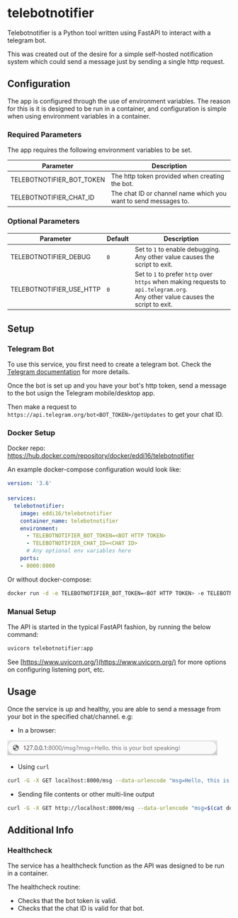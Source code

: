 # telebotnotifier

Telebotnotifier is a Python tool written using FastAPI to interact with a telegram bot.

This was created out of the desire for a simple self-hosted notification system which could send a message just by sending a single http request.

## Configuration

The app is configured through the use of environment variables. The reason for this is it is designed to be run in a container, and configuration is simple when using environment variables in a container.

### Required Parameters

The app requires the following environment variables to be set.

| Parameter | Description |
| ----- | ----- |
| TELEBOTNOTIFIER_BOT_TOKEN | The http token provided when creating the bot. |
| TELEBOTNOTIFIER_CHAT_ID | The chat ID or channel name which you want to send messages to. |

### Optional Parameters

| Parameter | Default | Description |
| ----- | ----- | ------ |
| TELEBOTNOTIFIER_DEBUG | `0` | Set to `1` to enable debugging.<br>Any other value causes the script to exit. |
| TELEBOTNOTIFIER_USE_HTTP | `0` | Set to `1` to prefer `http` over `https` when making requests to `api.telegram.org`.<br>Any other value causes the script to exit. |

## Setup

### Telegram Bot

To use this service, you first need to create a telegram bot. Check the [Telegram documentation](https://core.telegram.org/bots#6-botfather) for more details.

Once the bot is set up and you have your bot's http token, send a message to the bot usign the Telegram mobile/desktop app.

Then make a request to `https://api.telegram.org/bot<BOT_TOKEN>/getUpdates` to get your chat ID.

### Docker Setup

Docker repo: <https://hub.docker.com/repository/docker/eddi16/telebotnotifier>

An example docker-compose configuration would look like:

```yaml
version: '3.6'

services:
  telebotnotifier:
    image: eddi16/telebotnotifier
    container_name: telebotnotifier
    environment:
      - TELEBOTNOTIFIER_BOT_TOKEN=<BOT HTTP TOKEN>
      - TELEBOTNOTIFIER_CHAT_ID=<CHAT ID>
      # Any optional env variables here
    ports:
    - 8000:8000
```

Or without docker-compose:

```sh
docker run -d -e TELEBOTNOTIFIER_BOT_TOKEN=<BOT HTTP TOKEN> -e TELEBOTNOTIFIER_CHAT_ID=<CHAT ID> -p 8000:8000 --name telebotnotifier eddi16/telebotnotifier
```

### Manual Setup

The API is started in the typical FastAPI fashion, by running the below command:

```sh
uvicorn telebotnotifier:app
```

See [https://www.uvicorn.org/](https://www.uvicorn.org/) for more options on configuring listening port, etc.

## Usage

Once the service is up and healthy, you are able to send a message from your bot in the specified chat/channel. e.g:

* In a browser:
  
![Browser request.](img/browser_request.png)

* Using `curl`

```sh
curl -G -X GET localhost:8000/msg --data-urlencode "msg=Hello, this is your bot speaking!"
```

* Sending file contents or other multi-line output

```sh
curl -G -X GET http://localhost:8000/msg --data-urlencode "msg=$(cat docker-compose.yml)"
```

## Additional Info

### Healthcheck

The service has a healthcheck function as the API was designed to be run in a container.

The healthcheck routine:
* Checks that the bot token is valid.
* Checks that the chat ID is valid for that bot.